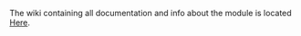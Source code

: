 The wiki containing all documentation and info about the module is located [Here](https://github.com/BenjaminAmos/ModuleName/wiki).
